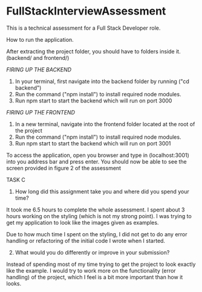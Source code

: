 # FullStackInterviewAssessment
This is a technical assessment for a Full Stack Developer role.


How to run the application.

After extracting the project folder, you should have to folders inside it. (backend/ and frontend/)


*FIRING UP THE BACKEND*

1) In your terminal, first navigate into the backend folder by running ("cd backend")
2) Run the command ("npm install") to install required node modules.
3) Run npm start to start the backend which will run on port 3000

*FIRING UP THE FRONTEND*

1) In a new terminal, navigate into the frontend folder located at the root of the project
2) Run the command ("npm install") to install required node modules.
3) Run npm start to start the backend which will run on port 3001


To access the application, open you browser and type in (localhost:3001) into you address bar and press enter. You should now be able to see the screen provided in figure 2 of the assessment


TASK C

1) How long did this assignment take you and where did you spend your time?

It took me 6.5 hours to complete the whole assessment. I spent about 3 hours working on the styling (which is not my strong point). I was trying to get my application to look like the images given as examples.

Due to how much time I spent on the styling, I did not get to do any error handling or refactoring of the initial code I wrote when I started.

2) What would you do differently or improve in your submission?

Instead of spending most of my time trying to get the project to look exactly like the example. I would try to work more on the functionality (error handling) of the project, which I feel is a bit more important than how it looks.
